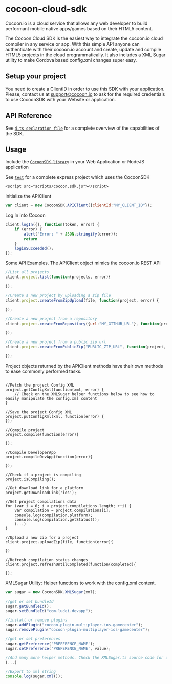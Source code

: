 # cocoon-cloud-sdk

Cocoon.io is a cloud service that allows any web developer to build performant mobile native apps/games based on their HTML5 content. 

The Cocoon Cloud SDK is the easiest way to integrate the cocoon.io cloud compiler in any service or app. With this simple API anyone can authenticate with their cocoon.io account and create, update and compile HTML5 projects in the cloud programmatically. It also includes a XML Sugar utility to make Cordova based config.xml changes super easy.

## Setup your project

You need to create a ClientID in order to use this SDK with your application. Please, contact us at support@cocoon.io to ask for the required credentials to use CocoonSDK with your Website or application.

## API Reference

See [`d.ts declaration file`](dist/cocoon.sdk.d.ts) for a complete overview of the capabilities of the SDK.

## Usage

Include the [`CocoonSDK library`](dist/cocoon.sdk.js) in your Web Application or NodeJS application

See [`test`](test) for a complete express project which uses the CocoonSDK

```
<script src="scripts/cocoon.sdk.js"></script>
```

Initialize the APIClient

```js
var client = new CocoonSDK.APIClient({clientId:"MY_CLIENT_ID"});
```

Log In into Cocoon

```js
client.logIn({}, function(token, error) {
    if (error) {
        alert("Error: " + JSON.stringify(error));
        return
    }
    loginSucceeded();
});
```

Some API Examples. The APIClient object mimics the cocoon.io REST API

```js
//List all projects
client.project.list(function(projects, error){

});

//Create a new project by uploading a zip file
client.project.createFromZipUpload(file, function(project, error) {

});

//Create a new project from a repository
client.project.createFromRepository({url:"MY_GITHUB_URL"}, function(project, error) {

});

//Create a new project from a public zip url
client.project.createFromPublicZip("PUBLIC_ZIP_URL", function(project, error) {

});
```

Project objects returned by the APIClient methods have their own methods to ease commonly performed tasks.
```

//Fetch the project Config XML
project.getConfigXml(function(xml, error) {
	// Check on the XMLSugar helper functions below to see how to easily manipulate the config.xml content
}

//Save the project Config XML
project.putConfigXml(xml, function(error) {
});

//Compile project
project.compile(function(error){

});

//Compile DeveloperApp
project.compileDevApp(function(error){

});

//Check if a project is compiling
project.isCompiling();

//Get download link for a platform 
project.getDownloadLink('ios');

//Get project compilations data
for (var i = 0; i < project.compilations.length; ++i) {
    var compilation = project.compilations[i];
    console.log(compilation.platform);
    console.log(compilation.getStatus());
    (...)
}

//Upload a new zip for a project
client.project.uploadZip(file, function(error){

})

//Refresh compilation status changes
client.project.refreshUntilCompleted(function(completed){

});

```

XMLSugar Utility: Helper functions to work with the config.xml content.

```js
var sugar = new CocoonSDK.XMLSugar(xml);

//get or set bundleId
sugar.getBundleId();
sugar.setBundleId("com.ludei.devapp");

//install or remove plugins
sugar.addPlugin("cocoon-plugin-multiplayer-ios-gamecenter");
sugar.removePlugin("cocoon-plugin-multiplayer-ios-gamecenter");

//get or set preferences
sugar.getPreference('PREFERENCE_NAME');
sugar.setPreference('PREFERENCE_NAME', value);

//And many more helper methods. Check the XMLSugar.ts source code for details.
(...)

//Export to xml string
console.log(sugar.xml());

```


